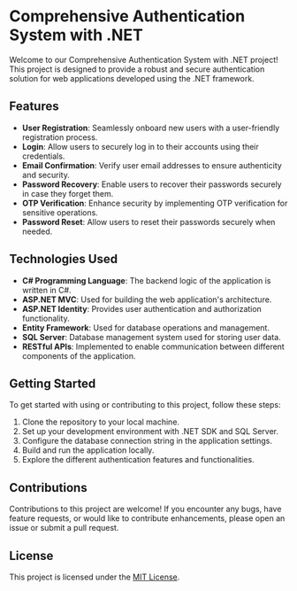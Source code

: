 # Comprehensive Authentication System with .NET

Welcome to our Comprehensive Authentication System with .NET project! This project is designed to provide a robust and secure authentication solution for web applications developed using the .NET framework.

## Features

- **User Registration**: Seamlessly onboard new users with a user-friendly registration process.
- **Login**: Allow users to securely log in to their accounts using their credentials.
- **Email Confirmation**: Verify user email addresses to ensure authenticity and security.
- **Password Recovery**: Enable users to recover their passwords securely in case they forget them.
- **OTP Verification**: Enhance security by implementing OTP verification for sensitive operations.
- **Password Reset**: Allow users to reset their passwords securely when needed.

## Technologies Used

- **C# Programming Language**: The backend logic of the application is written in C#.
- **ASP.NET MVC**: Used for building the web application's architecture.
- **ASP.NET Identity**: Provides user authentication and authorization functionality.
- **Entity Framework**: Used for database operations and management.
- **SQL Server**: Database management system used for storing user data.
- **RESTful APIs**: Implemented to enable communication between different components of the application.

## Getting Started

To get started with using or contributing to this project, follow these steps:

1. Clone the repository to your local machine.
2. Set up your development environment with .NET SDK and SQL Server.
3. Configure the database connection string in the application settings.
4. Build and run the application locally.
5. Explore the different authentication features and functionalities.

## Contributions

Contributions to this project are welcome! If you encounter any bugs, have feature requests, or would like to contribute enhancements, please open an issue or submit a pull request.

## License

This project is licensed under the [MIT License](LICENSE).

